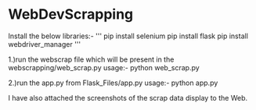 # WebDevScrapping


Install the below libraries:-
'''
pip install selenium
pip install flask
pip install webdriver_manager
'''

1.)run the webscrap file which will be present in the webscrapping/web_scrap.py
  usage:- python web_scrap.py
  
2.)run the app.py from Flask_Files/app.py
  usage:- python app.py
  
 I have also attached the screenshots of the scrap data display to the Web.


